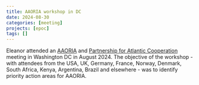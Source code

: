 ```yaml
---
title: AAORIA workshop in DC
date: 2024-08-30
categories: [meeting]
projects: [epoc]
tags: []
---
```


Eleanor attended an [AAORIA](https://allatlanticocean.org/) and [Partnership for Atlantic Cooperation](https://www.state.gov/atlantic-cooperation/) meeting in Washington DC in August 2024.  The objective of the workshop - with attendees from the USA, UK, Germany, France, Norway, Denmark, South Africa, Kenya, Argentina, Brazil and elsewhere - was to identify priority action areas for AAORIA.


